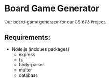 # Board Game Generator
Our board-game generator for our CS 673 Project.

## Requirements:
- Node.js  (incldues packages)
  - express
  - fs
  - body-parser
  - multer
  - database
